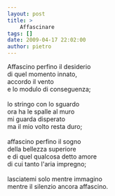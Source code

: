 ```yaml
---
layout: post
title: >
    Affascinare
tags: []
date: 2009-04-17 22:02:00
author: pietro
---
```

Affascino perfino il desiderio<br/>di quel momento innato,<br/>accordo il vento<br/>e lo modulo di conseguenza;<br/><br/>lo stringo con lo sguardo<br/>ora ha le spalle al muro<br/>mi guarda disperato<br/>ma il mio volto resta duro;<br/><br/>affascino perfino il sogno<br/>della bellezza superiore<br/>e di quel qualcosa detto amore<br/>di cui tanto l'aria impregno;<br/><br/>lasciatemi solo mentre immagino<br/>mentre il silenzio ancora affascino.
